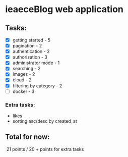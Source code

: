 # ieaeceBlog web application

## Tasks: 

* [x] getting started - 5
* [x] pagination - 2
* [x] authentication - 2
* [x] authorization - 3
* [x] administrator mode - 1
* [x] searching - 2 
* [x] images - 2
* [x] cloud - 2
* [x] filtering by category - 2 
* [ ] docker - 3

### Extra tasks: 

+ likes
+ sorting asc/desc by created_at

## Total for now: 

​			21 points / 20 + points for extra tasks

